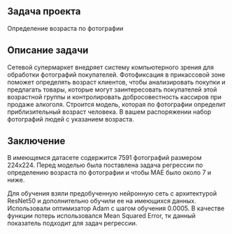 ## Задача проекта

Определение возраста по фотографии

## Описание задачи

Сетевой супермаркет внедряет систему компьютерного зрения для обработки фотографий покупателей. Фотофиксация в прикассовой зоне поможет 
определять возраст клиентов, чтобы анализировать покупки и предлагать товары, которые могут заинтересовать покупателей этой возрастной группы и 
контролировать добросовестность кассиров при продаже алкоголя. Строится модель, которая по фотографии определит приблизительный возраст 
человека. В вашем распоряжении набор фотографий людей с указанием возраста.

## Заключение

В имеющемся датасете содержится 7591 фотографий размером 224х224. Перед моделью была поставлена задача регрессии по определению возраста по фотографии и чтобы МАЕ было около 7 и ниже.

Для обучения взяли предобученную нейронную сеть с архитектурой ResNet50 и дополнительно обучили ее на имеющихся данных. Использовали оптимизатор Adam с шагом обучения 0.0005. В качестве функции потерь использовался Mean Squared Error, тк данный показатель подходит для задач регрессии.
